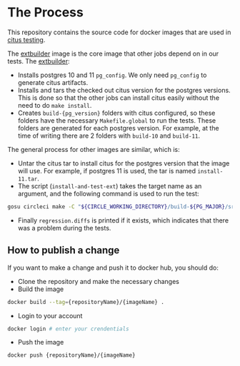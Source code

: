 # The Process

This repository contains the source code for docker images that are used in [citus testing](https://github.com/citusdata/citus/blob/master/.circleci/config.yml).  

The [extbuilder](https://github.com/citusdata/the-process/tree/master/circleci/images/extbuilder) image is the core image that other jobs depend on in our tests. The [extbuilder](https://github.com/citusdata/the-process/tree/master/circleci/images/extbuilder):

- Installs postgres 10 and 11 `pg_config`. We only need `pg_config` to generate citus artifacts.
- Installs and tars the checked out citus version for the postgres versions. This is done so that the other jobs can install citus easily without the need to do `make install`.
- Creates `build-{pg_version}` folders with citus configured, so these folders have the necessary `Makefile.global` to run the tests. These folders are generated for each postgres version. For example, at the time of writing there are 2 folders with `build-10` and `build-11`.

The general process for other images are similar, which is:

- Untar the citus tar to install citus for the postgres version that the image will use. For example, if postgres 11 is used, the tar is named `install-11.tar`.
- The script (`install-and-test-ext`) takes the target name as an argument, and the following command is used to run the test:

```bash
gosu circleci make -C "${CIRCLE_WORKING_DIRECTORY}/build-${PG_MAJOR}/src/test/regress" "${@}"
```

- Finally `regression.diffs` is printed if it exists, which indicates that there was a problem during the tests.

## How to publish a change

If you want to make a change and push it to docker hub, you should do:

- Clone the repository and make the necessary changes
- Build the image

```bash
docker build --tag={repositoryName}/{imageName} .
```

- Login to your account

```bash
docker login # enter your crendentials
```

- Push the image

```bash
docker push {repositoryName}/{imageName}
```
